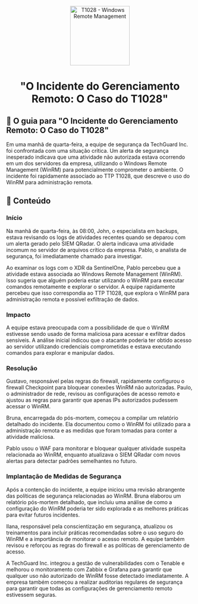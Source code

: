 <p align="center">
  <a href="SUA_URL_DE_IMAGEM">
    <img src="./images/guia.png" alt="T1028 - Windows Remote Management" width="160" height="160">
  </a>
  <h1 align="center">"O Incidente do Gerenciamento Remoto: O Caso do T1028"</h1>
</p>

## :dart: O guia para "O Incidente do Gerenciamento Remoto: O Caso do T1028"

Em uma manhã de quarta-feira, a equipe de segurança da TechGuard Inc. foi confrontada com uma situação crítica. Um alerta de segurança inesperado indicava que uma atividade não autorizada estava ocorrendo em um dos servidores da empresa, utilizando o Windows Remote Management (WinRM) para potencialmente comprometer o ambiente. O incidente foi rapidamente associado ao TTP T1028, que descreve o uso do WinRM para administração remota.

## :dart: Conteúdo

### Início

Na manhã de quarta-feira, às 08:00, John, o especialista em backups, estava revisando os logs de atividades recentes quando se deparou com um alerta gerado pelo SIEM QRadar. O alerta indicava uma atividade incomum no servidor de arquivos crítico da empresa. Pablo, o analista de segurança, foi imediatamente chamado para investigar.

Ao examinar os logs com o XDR da SentinelOne, Pablo percebeu que a atividade estava associada ao Windows Remote Management (WinRM). Isso sugeria que alguém poderia estar utilizando o WinRM para executar comandos remotamente e explorar o servidor. A equipe rapidamente percebeu que isso correspondia ao TTP T1028, que explora o WinRM para administração remota e possível exfiltração de dados.

### Impacto

A equipe estava preocupada com a possibilidade de que o WinRM estivesse sendo usado de forma maliciosa para acessar e exfiltrar dados sensíveis. A análise inicial indicou que o atacante poderia ter obtido acesso ao servidor utilizando credenciais comprometidas e estava executando comandos para explorar e manipular dados.

### Resolução

Gustavo, responsável pelas regras do firewall, rapidamente configurou o firewall Checkpoint para bloquear conexões WinRM não autorizadas. Paulo, o administrador de rede, revisou as configurações de acesso remoto e ajustou as regras para garantir que apenas IPs autorizados pudessem acessar o WinRM.

Bruna, encarregada do pós-mortem, começou a compilar um relatório detalhado do incidente. Ela documentou como o WinRM foi utilizado para a administração remota e as medidas que foram tomadas para conter a atividade maliciosa.

Pablo usou o WAF para monitorar e bloquear qualquer atividade suspeita relacionada ao WinRM, enquanto atualizava o SIEM QRadar com novos alertas para detectar padrões semelhantes no futuro.

### Implantação de Medidas de Segurança

Após a contenção do incidente, a equipe iniciou uma revisão abrangente das políticas de segurança relacionadas ao WinRM. Bruna elaborou um relatório pós-mortem detalhado, que incluiu uma análise de como a configuração do WinRM poderia ter sido explorada e as melhores práticas para evitar futuros incidentes.

Ilana, responsável pela conscientização em segurança, atualizou os treinamentos para incluir práticas recomendadas sobre o uso seguro do WinRM e a importância de monitorar o acesso remoto. A equipe também revisou e reforçou as regras do firewall e as políticas de gerenciamento de acesso.

A TechGuard Inc. integrou a gestão de vulnerabilidades com o Tenable e melhorou o monitoramento com Zabbix e Grafana para garantir que qualquer uso não autorizado de WinRM fosse detectado imediatamente. A empresa também começou a realizar auditorias regulares de segurança para garantir que todas as configurações de gerenciamento remoto estivessem seguras.


